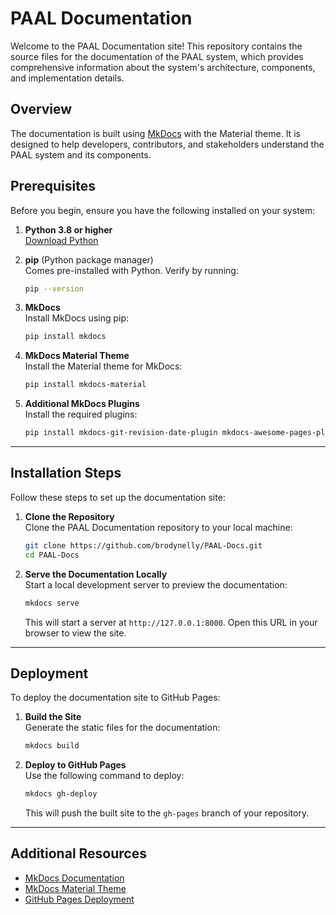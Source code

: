 # PAAL Documentation

Welcome to the PAAL  Documentation site! This repository contains the source files for the documentation of the PAAL system, which provides comprehensive information about the system's architecture, components, and implementation details.

## Overview

The documentation is built using [MkDocs](https://www.mkdocs.org/) with the Material theme. It is designed to help developers, contributors, and stakeholders understand the PAAL system and its components.



## Prerequisites

Before you begin, ensure you have the following installed on your system:

1. **Python 3.8 or higher**  
   [Download Python](https://www.python.org/downloads/)

2. **pip** (Python package manager)  
   Comes pre-installed with Python. Verify by running:
   ```bash
   pip --version
   ```

3. **MkDocs**  
   Install MkDocs using pip:
   ```bash
   pip install mkdocs
   ```

4. **MkDocs Material Theme**  
   Install the Material theme for MkDocs:
   ```bash
   pip install mkdocs-material
   ```

5. **Additional MkDocs Plugins**  
   Install the required plugins:
   ```bash
   pip install mkdocs-git-revision-date-plugin mkdocs-awesome-pages-plugin
   ```

---

## Installation Steps

Follow these steps to set up the documentation site:

1. **Clone the Repository**  
   Clone the PAAL Documentation repository to your local machine:
   ```bash
   git clone https://github.com/brodynelly/PAAL-Docs.git
   cd PAAL-Docs
   ```

2. **Serve the Documentation Locally**  
   Start a local development server to preview the documentation:
   ```bash
   mkdocs serve
   ```
   This will start a server at `http://127.0.0.1:8000`. Open this URL in your browser to view the site.

---

## Deployment

To deploy the documentation site to GitHub Pages:

1. **Build the Site**  
   Generate the static files for the documentation:
   ```bash
   mkdocs build
   ```

2. **Deploy to GitHub Pages**  
   Use the following command to deploy:
   ```bash
   mkdocs gh-deploy
   ```

   This will push the built site to the `gh-pages` branch of your repository.

---


## Additional Resources

- [MkDocs Documentation](https://www.mkdocs.org/)
- [MkDocs Material Theme](https://squidfunk.github.io/mkdocs-material/)
- [GitHub Pages Deployment](https://www.mkdocs.org/user-guide/deploying-your-docs/)


